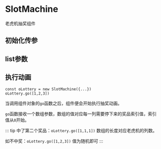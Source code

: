 # SlotMachine

老虎机抽奖组件

<demo src="../components/SlotMachine/index.vue"></demo>

<script setup>
  import { ref } from "vue"
  const initOptions = ref([
    {
      label: 'element',
      desc: 'dom元素的类名或Id值',
      type: 'string',
      values: '必填',
      default: ''
    },
    {
      label: 'list',
      desc: '奖品列表数据',
      type: 'array',
      values: '必填',
      default: ''
    }, {
      label: 'moveTime',
      desc: '动画时间，单位秒',
      type: 'number',
      values: '-',
      default: '4'
    }, {
      label: 'colCount',
      desc: '滚筒列数',
      type: 'number',
      values: '-',
      default: '3'
    }, {
      label: 'onend',
      desc: '抽奖动画结束的回调',
      type: 'function',
      values: '-',
      default: ''
    },
  ])
  const listOptions = ref([
    {
      label: 'label',
      desc: '奖品名称',
      type: 'string',
      values: '-',
      default: ''
    }, {
      label: 'image',
      desc: '奖品图',
      type: 'string',
      values: '-',
      default: ''
    },
  ])
</script>

## 初始化传参

<OptionTable :list="initOptions" />

## list参数

<OptionTable :list="listOptions" />

## 执行动画

```js{2}
const oLottery = new SlotMachine({...})
oLottery.go([1,2,3])
```

当调用组件对象的`go`函数之后，组件便会开始执行抽奖动画。

`go`函数接收一个数组参数，数组的值对应每一列需要停下来的奖品索引值，索引值从`0`开始。

::: tip
中了第二个奖品：`oLottery.go([1,1,1])` 数组的长度对应老虎机的列数。

如不中奖：`oLottery.go([1,2,3])` 值为随机即可
:::
